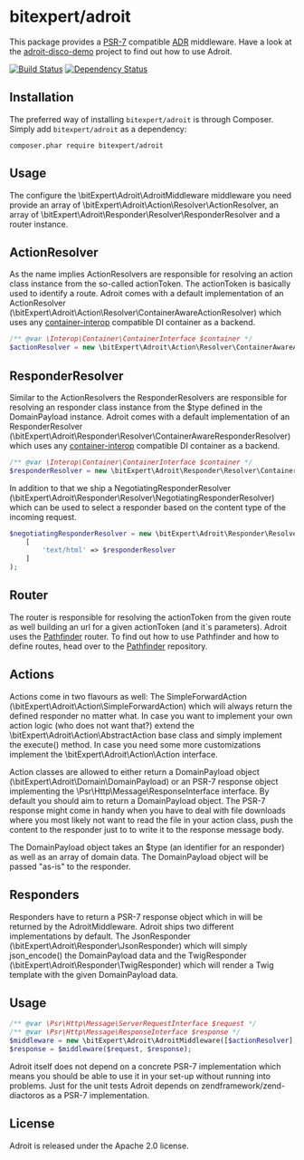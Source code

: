 # bitexpert/adroit
This package provides a [PSR-7](http://www.php-fig.org/psr/psr-7/) compatible [ADR](http://pmjones.io/adr/) middleware. 
Have a look at the [adroit-disco-demo](https://github.com/bitExpert/adroit-disco-demo) project to find out how to use
Adroit.

[![Build Status](https://travis-ci.org/bitExpert/adroit.svg?branch=release%2Fr0.3.0)](https://travis-ci.org/bitExpert/adroit)
[![Dependency Status](https://www.versioneye.com/php/bitexpert:adroit/0.3.1/badge?style=flat)](https://www.versioneye.com/php/bitexpert:adroit/0.3.1)


Installation
------------

The preferred way of installing `bitexpert/adroit` is through Composer. Simply add `bitexpert/adroit` as a dependency:

```
composer.phar require bitexpert/adroit
```

Usage
-----

The configure the \bitExpert\Adroit\AdroitMiddleware middleware you need provide an array of 
\bitExpert\Adroit\Action\Resolver\ActionResolver, an array of \bitExpert\Adroit\Responder\Resolver\ResponderResolver and
a router instance.

ActionResolver
--------------

As the name implies ActionResolvers are responsible for resolving an action class instance from the so-called actionToken.
The actionToken is basically used to identify a route. Adroit comes with a default implementation of an ActionResolver 
(\bitExpert\Adroit\Action\Resolver\ContainerAwareActionResolver) which uses any 
[container-interop](https://github.com/container-interop/container-interop) compatible DI container as a backend.

```php
/** @var \Interop\Container\ContainerInterface $container */
$actionResolver = new \bitExpert\Adroit\Action\Resolver\ContainerAwareActionResolver($container);
```

ResponderResolver
-----------------

Similar to the ActionResolvers the ResponderResolvers are responsible for resolving an responder class instance from the
$type defined in the DomainPayload instance. Adroit comes with a default implementation of an ResponderResolver 
(\bitExpert\Adroit\Responder\Resolver\ContainerAwareResponderResolver) which uses any 
[container-interop](https://github.com/container-interop/container-interop) compatible DI container as a backend.

```php
/** @var \Interop\Container\ContainerInterface $container */
$responderResolver = new \bitExpert\Adroit\Responder\Resolver\ContainerAwareResponderResolver($container);
```

In addition to that we ship a NegotiatingResponderResolver (\bitExpert\Adroit\Responder\Resolver\NegotiatingResponderResolver)
which can be used to select a responder based on the content type of the incoming request.

```php
$negotiatingResponderResolver = new \bitExpert\Adroit\Responder\Resolver\NegotiatingResponderResolver(
    [
        'text/html' => $responderResolver
    ]
);
```

Router
------

The router is responsible for resolving the actionToken from the given route as well building an url for a given 
actionToken (and it`s parameters). Adroit uses the [Pathfinder](https://github.com/bitExpert/pathfinder) router. 
To find out how to use Pathfinder and how to define routes, head over to the [Pathfinder](https://github.com/bitExpert/pathfinder)
repository.

Actions
-------

Actions come in two flavours as well: The SimpleForwardAction (\bitExpert\Adroit\Action\SimpleForwardAction) which will
always return the defined responder no matter what. In case you want to implement your own action logic (who does not 
want that?) extend the \bitExpert\Adroit\Action\AbstractAction base class and simply implement the execute() method. In
case you need some more customizations implement the \bitExpert\Adroit\Action\Action interface.

Action classes are allowed to either return a DomainPayload object (\bitExpert\Adroit\Domain\DomainPayload) or an PSR-7
response object implementing the \Psr\Http\Message\ResponseInterface interface. By default you should aim to return a 
DomainPayload object. The PSR-7 response might come in handy when you have to deal with file downloads where you most 
likely not want to read the file in your action class, push the content to the responder just to to write it to the response
message body.

The DomainPayload object takes an $type (an identifier for an responder) as well as an array of domain data. The 
DomainPayload object will be passed "as-is" to the responder.

Responders
----------

Responders have to return a PSR-7 response object which in will be returned by the AdroitMiddleware. Adroit ships two
different implementations by default. The JsonResponder (\bitExpert\Adroit\Responder\JsonResponder) which will simply 
json_encode() the DomainPayload data and the TwigResponder (\bitExpert\Adroit\Responder\TwigResponder) which will render
a Twig template with the given DomainPayload data.

Usage
-----

```php
/** @var \Psr\Http\Message\ServerRequestInterface $request */
/** @var \Psr\Http\Message\ResponseInterface $response */
$middleware = new \bitExpert\Adroit\AdroitMiddleware([$actionResolver], [$responderResolver], $router);
$response = $middleware($request, $response);
```

Adroit itself does not depend on a concrete PSR-7 implementation which means you should be able to use it in your set-up
without running into problems. Just for the unit tests Adroit depends on zendframework/zend-diactoros as a PSR-7 implementation.

License
-------

Adroit is released under the Apache 2.0 license.
